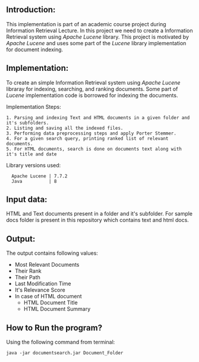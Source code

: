 ## Introduction:
This implementation is part of an academic course project during Information Retrieval Lecture. In this project we need to create a Information Retrieval system using *Apache Lucene* library. This project is motivated by *Apache Lucene* and uses some part of the *Lucene* library implementation for document indexing. 

## Implementation:
To create an simple Information Retrieval system using *Apache Lucene* libraray for indexing, searching, and ranking documents. Some part of *Lucene* implementation code is borrowed for indexing the documents.

  Implementation Steps:
    
    1. Parsing and indexing Text and HTML documents in a given folder and it's subfolders.
    2. Listing and saving all the indexed files.
    3. Performing data preprocessing steps and apply Porter Stemmer.
    4. For a given search query, printing ranked list of relevant documents.
    5. For HTML documents, search is done on documents text along with it's title and date
    
  Library versions used:
      
      Apache Lucene | 7.7.2
      Java          | 8

## Input data:
HTML and Text documents present in a folder and it's subfolder. For sample docs folder is present in this repository which contains text and html docs.

## Output:
The output contains following values:
  * Most Relevant Documents
  * Their Rank
  * Their Path
  * Last Modification Time
  * It's Relevance Score
  * In case of HTML document
    * HTML Document Title
    * HTML Document Summary

## How to Run the program?
Using the following command from terminal:

    java -jar documentsearch.jar Document_Folder
